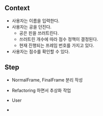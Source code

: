 ## Context
- 사용자는 이름을 입력한다.
- 사용자는 공을 던진다.
    - 공은 핀을 쓰러트린다.
    - 쓰러트린 개수에 따라 점수 정책이 결정된다.
    - 현재 진행되는 프레임 번호를 가지고 있다.
- 사용자는 점수를 확인할 수 있다.



## Step
- NormalFrame, FinalFrame 분리 작성
- Refactoring 하면서 추상화 작업



- User
- 
